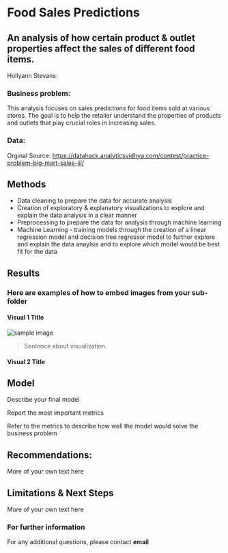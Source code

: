 # Food Sales Predictions
## An analysis of how certain product & outlet properties affect the sales of different food items.

Hollyann Stevans: 

### Business problem:

This analysis focuses on sales predictions for food items sold at various stores. The goal is to help the retailer understand the properties of products and outlets that play crucial roles in increasing sales.


### Data:

Orginal Source: https://datahack.analyticsvidhya.com/contest/practice-problem-big-mart-sales-iii/


## Methods
- Data cleaning to prepare the data for accurate analysis
- Creation of exploratory & explanatory visualizations to explore and explain the data analysis in a clear manner 
- Preprocessing to prepare the data for analysis through machine learning
- Machine Learning - training models through the creation of a linear regression model and decision tree regressor model to further explore and explain the data anaylsis and to explore which model would be best fit for the data

## Results

### Here are examples of how to embed images from your sub-folder


#### Visual 1 Title
![sample image](project1_sample_image.png)

> Sentence about visualization.

#### Visual 2 Title

## Model

Describe your final model

Report the most important metrics

Refer to the metrics to describe how well the model would solve the business problem

## Recommendations:

More of your own text here


## Limitations & Next Steps

More of your own text here


### For further information


For any additional questions, please contact **email**
